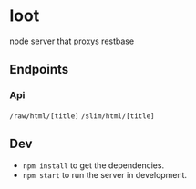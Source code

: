 loot
====

node server that proxys restbase

## Endpoints

### Api

`/raw/html/[title]`
`/slim/html/[title]`

## Dev

* `npm install` to get the dependencies.
* `npm start` to run the server in development.

